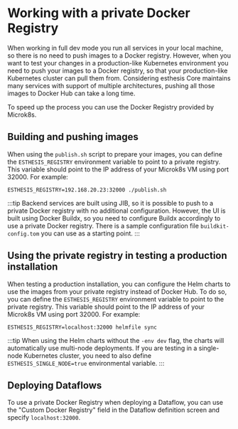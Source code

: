# Working with a private Docker Registry

When working in full dev mode you run all services in your local machine, so there is no need to
push images to a Docker registry. However, when you want to test your changes in a production-like
Kubernetes environment you need to push your images to a Docker registry, so that your
production-like
Kubernetes cluster can pull them from. Considering esthesis Core maintains many services with
support
of multiple architectures, pushing all those images to Docker Hub can take a long time.

To speed up the process you can use the Docker Registry provided by Microk8s.

## Building and pushing images

When using the `publish.sh` script to prepare your images, you can define the `ESTHESIS_REGISTRY`
environment variable to point to a private registry. This variable should point to the IP address
of your Microk8s VM using port 32000.
For example:

```shell
ESTHESIS_REGISTRY=192.168.20.23:32000 ./publish.sh
```

:::tip
Backend services are built using JIB, so it is possible to push to a private Docker registry
with no additional configuration. However, the UI is built using Docker Buildx, so you need to
configure Buildx accordingly to use a private Docker registry. There is a sample configuration file
`buildkit-config.tom` you can use as a starting point.
:::

## Using the private registry in testing a production installation

When testing a production installation, you can configure the Helm charts to use the images from
your private registry instead of Docker Hub. To do so, you can define the `ESTHESIS_REGISTRY`
environment variable to point to the private registry. This variable should point to the IP address
of your Microk8s VM using port 32000.
For example:

```shell
ESTHESIS_REGISTRY=localhost:32000 helmfile sync
```

:::tip
When using the Helm charts without the `-env dev` flag, the charts will automatically
use multi-node deployments. If you are testing in a single-node Kubernetes cluster, you need to also
define `ESTHESIS_SINGLE_NODE=true` environmental variable.
:::

## Deploying Dataflows

To use a private Docker Registry when deploying a Dataflow, you can use the
"Custom Docker Registry" field in the Dataflow definition screen and specify `localhost:32000`.

